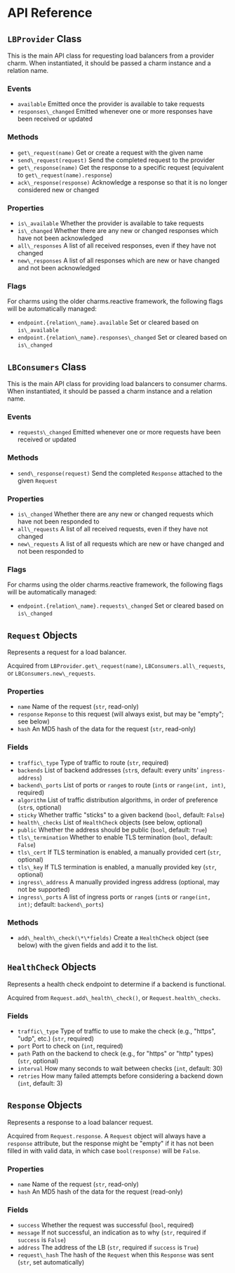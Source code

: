 # API Reference

## `LBProvider` Class

This is the main API class for requesting load balancers from a provider charm.
When instantiated, it should be passed a charm instance and a relation name.

### Events

  * `available` Emitted once the provider is available to take requests
  * `responses\_changed` Emitted whenever one or more responses have been received or updated

### Methods

  * `get\_request(name)` Get or create a request with the given name
  * `send\_request(request)` Send the completed request to the provider
  * `get\_response(name)` Get the response to a specific request (equivalent to `get\_request(name).response`)
  * `ack\_response(response)` Acknowledge a response so that it is no longer considered new or changed

### Properties

  * `is\_available` Whether the provider is available to take requests
  * `is\_changed` Whether there are any new or changed responses which have not been acknowledged
  * `all\_responses` A list of all received responses, even if they have not changed
  * `new\_responses` A list of all responses which are new or have changed and not been acknowledged

### Flags

For charms using the older charms.reactive framework, the following flags will
be automatically managed:

  * `endpoint.{relation\_name}.available` Set or cleared based on `is\_available`
  * `endpoint.{relation\_name}.responses\_changed` Set or cleared based on `is\_changed`


## `LBConsumers` Class

This is the main API class for providing load balancers to consumer charms.
When instantiated, it should be passed a charm instance and a relation name.

### Events

  * `requests\_changed` Emitted whenever one or more requests have been received or updated

### Methods

  * `send\_response(request)` Send the completed `Response` attached to the given `Request`

### Properties

  * `is\_changed` Whether there are any new or changed requests which have not been responded to
  * `all\_requests` A list of all received requests, even if they have not changed
  * `new\_requests` A list of all requests which are new or have changed and not been responded to

### Flags

For charms using the older charms.reactive framework, the following flags will
be automatically managed:

  * `endpoint.{relation\_name}.requests\_changed` Set or cleared based on `is\_changed`


## `Request` Objects

Represents a request for a load balancer.

Acquired from `LBProvider.get\_request(name)`, `LBConsumers.all\_requests`, or `LBConsumers.new\_requests`.

### Properties

  * `name` Name of the request (`str`, read-only)
  * `response` `Reponse` to this request (will always exist, but may be "empty"; see below)
  * `hash` An MD5 hash of the data for the request (`str`, read-only)

### Fields

  * `traffic\_type` Type of traffic to route (`str`, required)
  * `backends` List of backend addresses (`str`s, default: every units' `ingress-address`)
  * `backend\_ports` List of ports or `range`s to route (`int`s or `range(int, int)`, required)
  * `algorithm` List of traffic distribution algorithms, in order of preference (`str`s, optional)
  * `sticky` Whether traffic "sticks" to a given backend (`bool`, default: `False`)
  * `health\_checks` List of `HealthCheck` objects (see below, optional)
  * `public` Whether the address should be public (`bool`, default: `True`)
  * `tls\_termination` Whether to enable TLS termination (`bool`, default: `False`)
  * `tls\_cert` If TLS termination is enabled, a manually provided cert (`str`, optional)
  * `tls\_key` If TLS termination is enabled, a manually provided key (`str`, optional)
  * `ingress\_address` A manually provided ingress address (optional, may not be supported)
  * `ingress\_ports` A list of ingress ports or `range`s (`int`s or `range(int, int)`; default: `backend\_ports`)

### Methods

  * `add\_health\_check(\*\*fields)` Create a `HealthCheck` object (see below) with the given fields and add it to the list.


## `HealthCheck` Objects

Represents a health check endpoint to determine if a backend is functional.

Acquired from `Request.add\_health\_check()`, or `Request.health\_checks`.

### Fields

  * `traffic\_type` Type of traffic to use to make the check (e.g., "https", "udp", etc.) (`str`, required)
  * `port` Port to check on (`int`, required)
  * `path` Path on the backend to check (e.g., for "https" or "http" types) (`str`, optional)
  * `interval` How many seconds to wait between checks (`int`, default: 30)
  * `retries` How many failed attempts before considering a backend down (`int`, default: 3)


## `Response` Objects

Represents a response to a load balancer request.

Acquired from `Request.response`.  A `Request` object will always have a
`response` attribute, but the response might be "empty" if it has not been
filled in with valid data, in which case `bool(response)` will be `False`.

### Properties

  * `name` Name of the request (`str`, read-only)
  * `hash` An MD5 hash of the data for the request (read-only)

### Fields

  * `success` Whether the request was successful (`bool`, required)
  * `message` If not successful, an indication as to why (`str`, required if `success` is `False`)
  * `address` The address of the LB (`str`, required if `success` is `True`)
  * `request\_hash` The hash of the `Request` when this `Response` was sent (`str`, set automatically)
